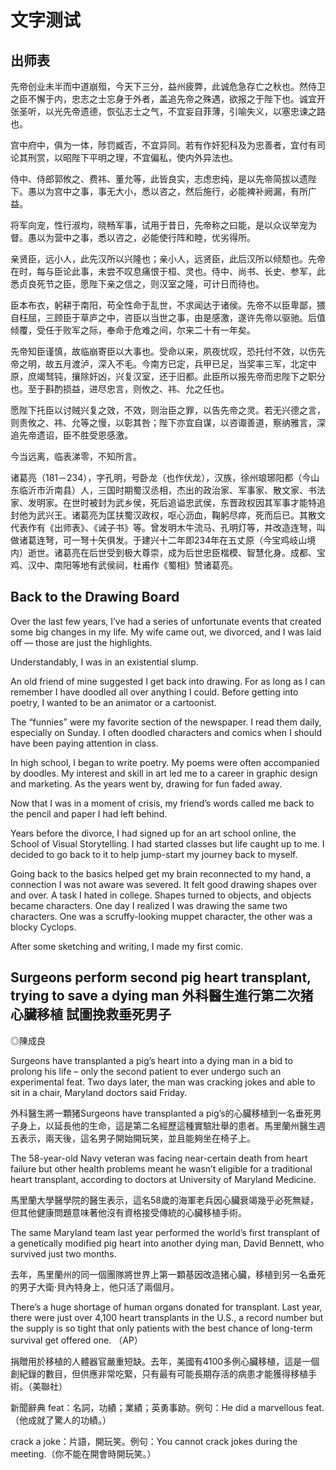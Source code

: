 # 文字测试

## 出师表

先帝创业未半而中道崩殂，今天下三分，益州疲弊，此诚危急存亡之秋也。然侍卫之臣不懈于内，忠志之士忘身于外者，盖追先帝之殊遇，欲报之于陛下也。诚宜开张圣听，以光先帝遗德，恢弘志士之气，不宜妄自菲薄，引喻失义，以塞忠谏之路也。

宫中府中，俱为一体，陟罚臧否，不宜异同。若有作奸犯科及为忠善者，宜付有司论其刑赏，以昭陛下平明之理，不宜偏私，使内外异法也。

侍中、侍郎郭攸之、费祎、董允等，此皆良实，志虑忠纯，是以先帝简拔以遗陛下。愚以为宫中之事，事无大小，悉以咨之，然后施行，必能裨补阙漏，有所广益。

将军向宠，性行淑均，晓畅军事，试用于昔日，先帝称之曰能，是以众议举宠为督。愚以为营中之事，悉以咨之，必能使行阵和睦，优劣得所。

亲贤臣，远小人，此先汉所以兴隆也；亲小人，远贤臣，此后汉所以倾颓也。先帝在时，每与臣论此事，未尝不叹息痛恨于桓、灵也。侍中、尚书、长史、参军，此悉贞良死节之臣，愿陛下亲之信之，则汉室之隆，可计日而待也。

臣本布衣，躬耕于南阳，苟全性命于乱世，不求闻达于诸侯。先帝不以臣卑鄙，猥自枉屈，三顾臣于草庐之中，咨臣以当世之事，由是感激，遂许先帝以驱驰。后值倾覆，受任于败军之际，奉命于危难之间，尔来二十有一年矣。

先帝知臣谨慎，故临崩寄臣以大事也。受命以来，夙夜忧叹，恐托付不效，以伤先帝之明，故五月渡泸，深入不毛。今南方已定，兵甲已足，当奖率三军，北定中原，庶竭驽钝，攘除奸凶，兴复汉室，还于旧都。此臣所以报先帝而忠陛下之职分也。至于斟酌损益，进尽忠言，则攸之、祎、允之任也。

愿陛下托臣以讨贼兴复之效，不效，则治臣之罪，以告先帝之灵。若无兴德之言，则责攸之、祎、允等之慢，以彰其咎；陛下亦宜自谋，以咨诹善道，察纳雅言，深追先帝遗诏，臣不胜受恩感激。

今当远离，临表涕零，不知所言。

诸葛亮（181－234），字孔明，号卧龙（也作伏龙），汉族，徐州琅琊阳都（今山东临沂市沂南县）人，三国时期蜀汉丞相，杰出的政治家、军事家、散文家、书法家、发明家。在世时被封为武乡侯，死后追谥忠武侯，东晋政权因其军事才能特追封他为武兴王。诸葛亮为匡扶蜀汉政权，呕心沥血，鞠躬尽瘁，死而后已。其散文代表作有《出师表》、《诫子书》等。曾发明木牛流马、孔明灯等，并改造连弩，叫做诸葛连弩，可一弩十矢俱发。于建兴十二年即234年在五丈原（今宝鸡岐山境内）逝世。诸葛亮在后世受到极大尊崇，成为后世忠臣楷模、智慧化身。成都、宝鸡、汉中、南阳等地有武侯祠，杜甫作《蜀相》赞诸葛亮。

## Back to the Drawing Board

Over the last few years, I’ve had a series of unfortunate events that created some big changes in my life. My wife came out, we divorced, and I was laid off — those are just the highlights.

Understandably, I was in an existential slump.

An old friend of mine suggested I get back into drawing. For as long as I can remember I have doodled all over anything I could. Before getting into poetry, I wanted to be an animator or a cartoonist.

The “funnies” were my favorite section of the newspaper. I read them daily, especially on Sunday. I often doodled characters and comics when I should have been paying attention in class.

In high school, I began to write poetry. My poems were often accompanied by doodles. My interest and skill in art led me to a career in graphic design and marketing. As the years went by, drawing for fun faded away.

Now that I was in a moment of crisis, my friend’s words called me back to the pencil and paper I had left behind.

Years before the divorce, I had signed up for an art school online, the School of Visual Storytelling. I had started classes but life caught up to me. I decided to go back to it to help jump-start my journey back to myself.

Going back to the basics helped get my brain reconnected to my hand, a connection I was not aware was severed. It felt good drawing shapes over and over. A task I hated in college. Shapes turned to objects, and objects became characters. One day I realized I was drawing the same two characters. One was a scruffy-looking muppet character, the other was a blocky Cyclops.

After some sketching and writing, I made my first comic.

## Surgeons perform second pig heart transplant, trying to save a dying man 外科醫生進行第二次猪心臟移植 試圖挽救垂死男子

◎陳成良

Surgeons have transplanted a pig’s heart into a dying man in a bid to prolong his life – only the second patient to ever undergo such an experimental feat. Two days later, the man was cracking jokes and able to sit in a chair, Maryland doctors said Friday.

外科醫生將一顆猪Surgeons have transplanted a pig’s的心臟移植到一名垂死男子身上，以延長他的生命，這是第二名經歷這種實驗壯舉的患者。馬里蘭州醫生週五表示，兩天後，這名男子開始開玩笑，並且能夠坐在椅子上。

The 58-year-old Navy veteran was facing near-certain death from heart failure but other health problems meant he wasn’t eligible for a traditional heart transplant, according to doctors at University of Maryland Medicine.

馬里蘭大學醫學院的醫生表示，這名58歲的海軍老兵因心臟衰竭幾乎必死無疑，但其他健康問題意味著他沒有資格接受傳統的心臟移植手術。

The same Maryland team last year performed the world’s first transplant of a genetically modified pig heart into another dying man, David Bennett, who survived just two months.

去年，馬里蘭州的同一個團隊將世界上第一顆基因改造猪心臟，移植到另一名垂死的男子大衛‧貝內特身上，他只活了兩個月。

There’s a huge shortage of human organs donated for transplant. Last year, there were just over 4,100 heart transplants in the U.S., a record number but the supply is so tight that only patients with the best chance of long-term survival get offered one. （AP）

捐贈用於移植的人體器官嚴重短缺。去年，美國有4100多例心臟移植，這是一個創紀錄的數目，但供應非常吃緊，只有最有可能長期存活的病患才能獲得移植手術。（美聯社）

新聞辭典
feat：名詞，功績；業績；英勇事跡。例句：He did a marvellous feat.（他成就了驚人的功績。）

crack a joke：片語，開玩笑。例句：You cannot crack jokes during the meeting.（你不能在開會時開玩笑。）
